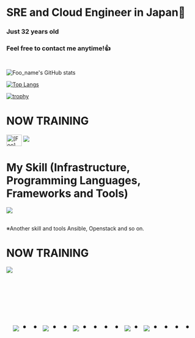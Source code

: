 # SRE and Cloud Engineer in Japan👋
### Just 32 years old 
### Feel free to contact me anytime!👍
#
![Foo_name's GitHub stats](https://github-readme-stats.vercel.app/api?username=kurorobot&show_icons=true&theme=vue-dark)

[![Top Langs](https://github-readme-stats.vercel.app/api/top-langs/?username=kurorobot&layout=compact&theme=vue-dark)](https://github.com/anuraghazra/github-readme-stats)

[![trophy](https://github-profile-trophy.vercel.app/?username=kurorobot&theme=discord)](https://github.com/ryo-ma/github-profile-trophy)


# NOW TRAINING

<p align="left">
<a href="https://twitter.com/[Foo]" target="blank"><img align="center" src="https://raw.githubusercontent.com/rahuldkjain/github-profile-readme-generator/master/src/images/icons/Social/twitter.svg" alt="[Foo]" height="30" width="40" /></a>
<a href="[Foo_email]"><img src="https://img.shields.io/badge/Gmail-d14836?style=flat-square&logo=Gmail&logoColor=white&link=[Foo_email]"/></a>
</p>



# My Skill (Infrastructure, Programming Languages, Frameworks and Tools)

<img src="https://skillicons.dev/icons?i=aws,terraform,python,docker,typescript,react,next,github,laravel,php,mysql,vscode,html,css,js" /> <br /><br />

  ※Another skill and tools
  Ansible, Openstack and so on.
  
# NOW TRAINING

<img src="https://skillicons.dev/icons?i=aws.terraform,python,typescript,docker,vscode,github" /> <br /><br />


<!-- --------------------------------- :) ---------------------------------- -->

<br><br><br>

<div align="center">
    <h1>
        <img src="https://user-images.githubusercontent.com/44926913/175852850-3fb6c715-1856-41ff-8c1f-94ce3b03b458.gif">・・
        <img src="https://user-images.githubusercontent.com/44926913/175853109-f8850656-6704-4a8a-bee6-9aca154d929b.gif">・・
        <img src="https://user-images.githubusercontent.com/44926913/175853154-5449d974-975e-44a6-ab84-a86031265e40.gif">・・・・
        <img src="https://user-images.githubusercontent.com/44926913/175853109-f8850656-6704-4a8a-bee6-9aca154d929b.gif">・
        <img src="https://user-images.githubusercontent.com/44926913/175853154-5449d974-975e-44a6-ab84-a86031265e40.gif">・・・・
    </h1>
  </div>
<br><br><br>

